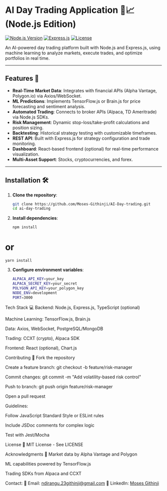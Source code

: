 # AI Day Trading Application 🤖📈 (Node.js Edition)

[![Node.js Version](https://img.shields.io/badge/node-%3E%3D16.x-brightgreen)](https://nodejs.org/)
[![Express.js](https://img.shields.io/badge/Express.js-4.x-lightgrey)](https://expressjs.com/)
[![License](https://img.shields.io/badge/license-MIT-green)](LICENSE)

An AI-powered day trading platform built with Node.js and Express.js, using machine learning to analyze markets, execute trades, and optimize portfolios in real time.

---

## Features 🚀

- **Real-Time Market Data**: Integrates with financial APIs (Alpha Vantage, Polygon.io) via Axios/WebSocket.
- **ML Predictions**: Implements TensorFlow.js or Brain.js for price forecasting and sentiment analysis.
- **Automated Trading**: Connects to broker APIs (Alpaca, TD Ameritrade) via Node.js SDKs.
- **Risk Management**: Dynamic stop-loss/take-profit calculations and position sizing.
- **Backtesting**: Historical strategy testing with customizable timeframes.
- **REST API**: Built with Express.js for strategy configuration and trade monitoring.
- **Dashboard**: React-based frontend (optional) for real-time performance visualization.
- **Multi-Asset Support**: Stocks, cryptocurrencies, and forex.

---

## Installation 🛠️

1. **Clone the repository**:
   ```bash
   git clone https://github.com/Moses-Githinji/AI-Day-trading.git
   cd ai-day-trading
   ```
2. **Install dependencies**:
   ```bash
   npm install
   ```

# or

    yarn install

3. **Configure environment variables**:
   ```bash
   ALPACA_API_KEY=your_key
   ALPACA_SECRET_KEY=your_secret
   POLYGON_API_KEY=your_polygon_key
   NODE_ENV=development
   PORT=3000
   ```

Tech Stack 💻
Backend: Node.js, Express.js, TypeScript (optional)

Machine Learning: TensorFlow.js, Brain.js

Data: Axios, WebSocket, PostgreSQL/MongoDB

Trading: CCXT (crypto), Alpaca SDK

Frontend: React (optional), Chart.js

Contributing 🤝
Fork the repository

Create a feature branch: git checkout -b feature/risk-manager

Commit changes: git commit -m "Add volatility-based risk control"

Push to branch: git push origin feature/risk-manager

Open a pull request

Guidelines:

Follow JavaScript Standard Style or ESLint rules

Include JSDoc comments for complex logic

Test with Jest/Mocha

License 📄
MIT License - See LICENSE

Acknowledgments 🌟
Market data by Alpha Vantage and Polygon

ML capabilities powered by TensorFlow.js

Trading SDKs from Alpaca and CCXT

Contact:
📧 Email: ndirangu.23githinji@gmail.com
💼 LinkedIn: <a href="https://www.linkedin.com/in/moses-githinji-a85079195/" target="_blank">Moses Githinji</a>
